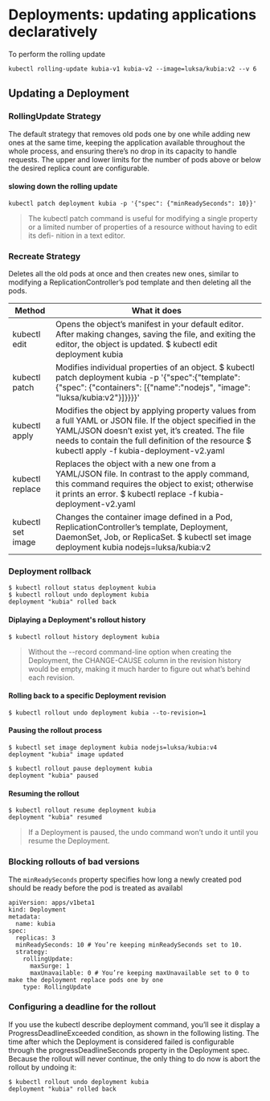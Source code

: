 # Deployments: updating applications declaratively

To perform the rolling update

    kubectl rolling-update kubia-v1 kubia-v2 --image=luksa/kubia:v2 --v 6

## Updating a Deployment

### RollingUpdate Strategy
The default strategy that removes old pods one by one while adding new ones at the same time, keeping the application available throughout the whole process, and ensuring there’s no drop in its capacity to handle requests. The upper and lower limits for the number of pods above or below the desired replica count are configurable.

#### slowing down the rolling update

    kubectl patch deployment kubia -p '{"spec": {"minReadySeconds": 10}}'

> The kubectl patch command is useful for modifying a single property or a limited number of properties of a resource without having to edit its defi- nition in a text editor.

### Recreate Strategy
Deletes all the old pods at once and then creates new ones, similar to modifying a ReplicationController’s pod template and then deleting all the pods.

| Method 	| What it does 	|
|-	|-	|
| kubectl edit 	| Opens the object’s manifest in your default editor. After making changes, saving the file, and exiting the editor, the object is updated. $ kubectl edit deployment kubia 	|
| kubectl patch 	| Modifies individual properties of an object. $ kubectl patch deployment kubia -p '{"spec":{"template": {"spec": {"containers": [{"name":"nodejs", "image": "luksa/kubia:v2"}]}}}}' 	|
| kubectl apply 	| Modifies the object by applying property values from a full YAML or JSON file. If the object specified in the YAML/JSON doesn’t exist yet, it’s created. The file needs to contain the full definition of the resource $ kubectl apply -f kubia-deployment-v2.yaml 	|
| kubectl replace 	| Replaces the object with a new one from a YAML/JSON file. In contrast to the apply command, this command requires the object to exist; otherwise it prints an error. $ kubectl replace -f kubia-deployment-v2.yaml 	|
| kubectl set image 	| Changes the container image defined in a Pod, ReplicationController’s template, Deployment, DaemonSet, Job, or ReplicaSet. $ kubectl set image deployment kubia nodejs=luksa/kubia:v2 	|

### Deployment rollback

    $ kubectl rollout status deployment kubia
    $ kubectl rollout undo deployment kubia
    deployment "kubia" rolled back

#### Diplaying a Deployment's rollout history

    $ kubectl rollout history deployment kubia

> Without the --record command-line option when creating the Deployment, the CHANGE-CAUSE column in the revision history would be empty, making it much harder to figure out what’s behind each revision.

#### Rolling back to a specific Deployment revision

    $ kubectl rollout undo deployment kubia --to-revision=1

#### Pausing the rollout process

    $ kubectl set image deployment kubia nodejs=luksa/kubia:v4
    deployment "kubia" image updated

    $ kubectl rollout pause deployment kubia
    deployment "kubia" paused

#### Resuming the rollout

    $ kubectl rollout resume deployment kubia
    deployment "kubia" resumed

> If a Deployment is paused, the undo command won’t undo it until you resume the Deployment.

### Blocking rollouts of bad versions
The `minReadySeconds` property specifies how long a newly created pod should be ready before the pod is treated as availabl

    apiVersion: apps/v1beta1
    kind: Deployment
    metadata:
      name: kubia
    spec:
      replicas: 3
      minReadySeconds: 10 # You’re keeping minReadySeconds set to 10.
      strategy:
        rollingUpdate:
          maxSurge: 1
          maxUnavailable: 0 # You’re keeping maxUnavailable set to 0 to make the deployment replace pods one by one
        type: RollingUpdate

### Configuring a deadline for the rollout
If you use the kubectl describe deployment command, you’ll see it display a ProgressDeadlineExceeded condition, as shown in the following listing. The time after which the Deployment is considered failed is configurable through the progressDeadlineSeconds property in the Deployment spec. Because the rollout will never continue, the only thing to do now is abort the rollout by undoing it:

    $ kubectl rollout undo deployment kubia
    deployment "kubia" rolled back


